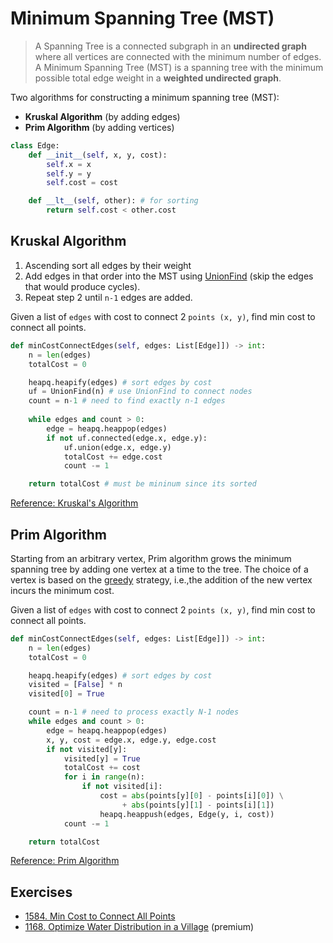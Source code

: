 # Minimum Spanning Tree (MST)

> A Spanning Tree is a connected subgraph in an **undirected graph** where all vertices are connected with the minimum number of edges. A Minimum Spanning Tree (MST) is a spanning tree with the minimum possible total edge weight in a **weighted undirected graph**.

Two algorithms for constructing a minimum spanning tree (MST):
- **Kruskal Algorithm** (by adding edges)
- **Prim Algorithm** (by adding vertices)

```py
class Edge:
    def __init__(self, x, y, cost):
        self.x = x
        self.y = y
        self.cost = cost

    def __lt__(self, other): # for sorting
        return self.cost < other.cost
```

## Kruskal Algorithm

1. Ascending sort all edges by their weight
2. Add edges in that order into the MST using [UnionFind](<./5.2 Disjoint Set>) (skip the edges that would produce cycles).
3. Repeat step 2 until `n-1` edges are added.

Given a list of `edges` with cost to connect 2 `points (x, y)`, find min cost to connect all points.
```py
def minCostConnectEdges(self, edges: List[Edge]]) -> int:
    n = len(edges)
    totalCost = 0

    heapq.heapify(edges) # sort edges by cost
    uf = UnionFind(n) # use UnionFind to connect nodes
    count = n-1 # need to find exactly n-1 edges
    
    while edges and count > 0:
        edge = heapq.heappop(edges)
        if not uf.connected(edge.x, edge.y):
            uf.union(edge.x, edge.y)
            totalCost += edge.cost
            count -= 1

    return totalCost # must be mininum since its sorted
```

[Reference: Kruskal's Algorithm](https://www.programiz.com/dsa/kruskal-algorithm)

## Prim Algorithm

Starting from an arbitrary vertex, Prim algorithm grows the minimum spanning tree by adding one vertex at a time to the tree. The choice of a vertex is based on the [greedy](<../Chapter%207%20Dynamic%20Programming/7.1%20Greedy.md>) strategy, i.e.,the addition of the new vertex incurs the minimum cost.

Given a list of `edges` with cost to connect 2 `points (x, y)`, find min cost to connect all points.
```py
def minCostConnectEdges(self, edges: List[Edge]]) -> int:
    n = len(edges)
    totalCost = 0

    heapq.heapify(edges) # sort edges by cost
    visited = [False] * n
    visited[0] = True

    count = n-1 # need to process exactly N-1 nodes
    while edges and count > 0:
        edge = heapq.heappop(edges)
        x, y, cost = edge.x, edge.y, edge.cost
        if not visited[y]:
            visited[y] = True
            totalCost += cost
            for i in range(n):
                if not visited[i]:
                    cost = abs(points[y][0] - points[i][0]) \
                         + abs(points[y][1] - points[i][1])
                    heapq.heappush(edges, Edge(y, i, cost))
            count -= 1

    return totalCost
```

[Reference: Prim Algorithm](https://www.programiz.com/dsa/prim-algorithm)

## Exercises

- [1584. Min Cost to Connect All Points](https://leetcode.com/problems/min-cost-to-connect-all-points/)
- [1168. Optimize Water Distribution in a Village](https://leetcode.com/problems/optimize-water-distribution-in-a-village/) (premium)
